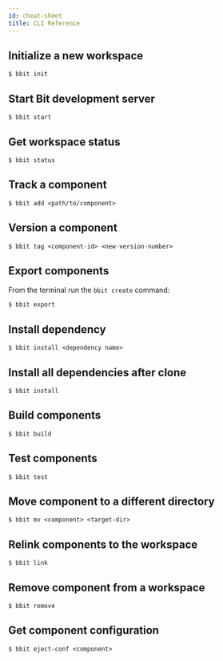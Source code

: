 ```yaml
---
id: cheat-sheet
title: CLI Reference
---
```


## Initialize a new workspace

```
$ bbit init
```

## Start Bit development server

```shell
$ bbit start
```

## Get workspace status

```shell
$ bbit status
```

## Track a component

```shell
$ bbit add <path/to/component>
```

## Version a component

```shell
$ bbit tag <component-id> <new-version-number>
```

## Export components

From the terminal run the `bbit create` command:

```shell
$ bbit export
```

## Install dependency

```shell
$ bbit install <dependency name>
```

## Install all dependencies after clone

```shell
$ bbit install
```

## Build components

```shell
$ bbit build
```

## Test components

```shell
$ bbit test
```

## Move component to a different directory

```shell
$ bbit mv <component> <target-dir>
```

## Relink components to the workspace

```shell
$ bbit link
```

## Remove component from a workspace

```shell
$ bbit remove
```

## Get component configuration

```shell
$ bbit eject-conf <component>
```
